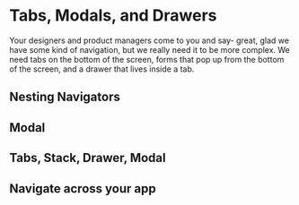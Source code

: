 # Tabs, Modals, and Drawers

Your designers and product managers come to you and say- great, glad we have some kind of navigation, but we really need it to be more complex. We need tabs on the bottom of the screen, forms that pop up from the bottom of the screen, and a drawer that lives inside a tab.

## Nesting Navigators

## Modal

## Tabs, Stack, Drawer, Modal

## Navigate across your app
